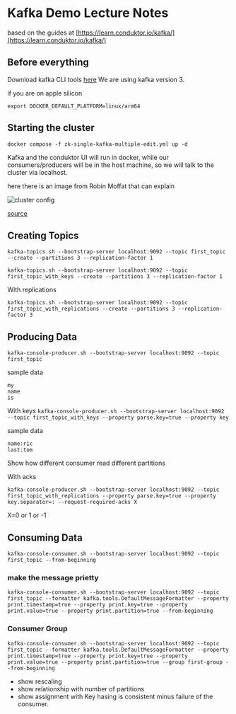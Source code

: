 
# Kafka Demo Lecture Notes

based on the guides at [https://learn.conduktor.io/kafka/](https://learn.conduktor.io/kafka/)

## Before everything

Download kafka CLI tools [here](https://kafka.apache.org/downloads)
We are using kafka version 3.

if you are on apple silicon

```export DOCKER_DEFAULT_PLATFORM=linux/arm64```

## Starting the cluster

```docker compose -f zk-single-kafka-multiple-edit.yml up -d```

Kafka and the conduktor UI will run in docker, while our consumers/producers will be in the host machine, so we will talk to the cluster via localhost.

here there is an image from Robin Moffat that can explain

![cluster config](./docker01.png)

[source](https://rmoff.net/2018/08/02/kafka-listeners-explained/)

## Creating Topics

```kafka-topics.sh --bootstrap-server localhost:9092 --topic first_topic --create --partitions 3 --replication-factor 1```

```kafka-topics.sh --bootstrap-server localhost:9092 --topic first_topic_with_keys --create --partitions 3 --replication-factor 1```

With replications

```kafka-topics.sh --bootstrap-server localhost:9092 --topic first_topic_with_replications --create --partitions 3 --replication-factor 3```

## Producing Data

```kafka-console-producer.sh --bootstrap-server localhost:9092 --topic first_topic```

sample data

```Hi
my
name
is
```

With keys
```kafka-console-producer.sh --bootstrap-server localhost:9092 --topic first_topic_with_keys --property parse.key=true --property key```

sample data

```
name:ric
last:tom
```

Show how different consumer read different partitions

With acks

```kafka-console-producer.sh --bootstrap-server localhost:9092 --topic first_topic_with_replications --property parse.key=true --property key.separator=: --request-required-acks X```

X=0 or 1 or -1

## Consuming Data

```kafka-console-consumer.sh --bootstrap-server localhost:9092 --topic first_topic --from-beginning```

### make the message prietty

```kafka-console-consumer.sh --bootstrap-server localhost:9092 --topic first_topic --formatter kafka.tools.DefaultMessageFormatter --property print.timestamp=true --property print.key=true --property print.value=true --property print.partition=true --from-beginning```

### Consumer Group

```kafka-console-consumer.sh --bootstrap-server localhost:9092 --topic first_topic --formatter kafka.tools.DefaultMessageFormatter --property print.timestamp=true --property print.key=true --property print.value=true --property print.partition=true --group first-group --from-beginning```

- show rescaling
- show relationship with number of partitions
- show assignment with Key hasing is consistent minus failure of the consumer.

